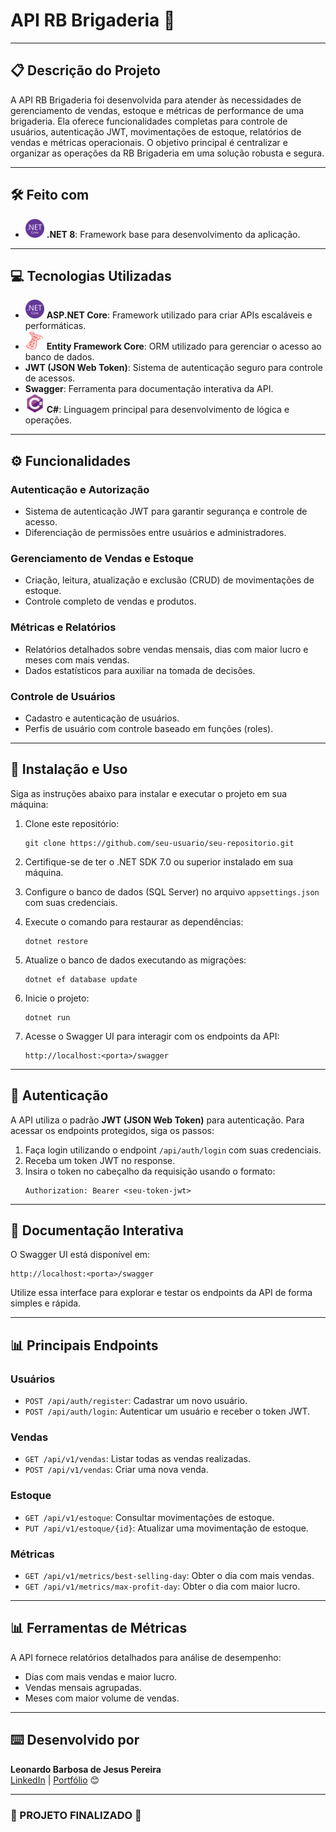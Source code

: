 
# API RB Brigaderia 🍫

---

## 📋 Descrição do Projeto

A API RB Brigaderia foi desenvolvida para atender às necessidades de gerenciamento de vendas, estoque e métricas de performance de uma brigaderia. Ela oferece funcionalidades completas para controle de usuários, autenticação JWT, movimentações de estoque, relatórios de vendas e métricas operacionais. O objetivo principal é centralizar e organizar as operações da RB Brigaderia em uma solução robusta e segura.

---

## 🛠️ Feito com

- <img src="https://raw.githubusercontent.com/devicons/devicon/master/icons/dotnetcore/dotnetcore-original.svg" alt="logo_visual_studio" width="30"/> **.NET 8**: Framework base para desenvolvimento da aplicação.

---

## 💻 Tecnologias Utilizadas

- <img src="https://raw.githubusercontent.com/devicons/devicon/master/icons/dotnetcore/dotnetcore-original.svg" alt="logo_dotnet" width="30"/> **ASP.NET Core**: Framework utilizado para criar APIs escaláveis e performáticas.
- <img src="https://raw.githubusercontent.com/devicons/devicon/master/icons/microsoftsqlserver/microsoftsqlserver-plain.svg" alt="logo_sqlserver" width="30"/> **Entity Framework Core**: ORM utilizado para gerenciar o acesso ao banco de dados.
- **JWT (JSON Web Token)**: Sistema de autenticação seguro para controle de acessos.
- **Swagger**: Ferramenta para documentação interativa da API.
- <img src="https://raw.githubusercontent.com/devicons/devicon/master/icons/csharp/csharp-original.svg" alt="logo_csharp" width="30"/> **C#**: Linguagem principal para desenvolvimento de lógica e operações.

---

## ⚙️ Funcionalidades

### Autenticação e Autorização
- Sistema de autenticação JWT para garantir segurança e controle de acesso.
- Diferenciação de permissões entre usuários e administradores.

### Gerenciamento de Vendas e Estoque
- Criação, leitura, atualização e exclusão (CRUD) de movimentações de estoque.
- Controle completo de vendas e produtos.

### Métricas e Relatórios
- Relatórios detalhados sobre vendas mensais, dias com maior lucro e meses com mais vendas.
- Dados estatísticos para auxiliar na tomada de decisões.

### Controle de Usuários
- Cadastro e autenticação de usuários.
- Perfis de usuário com controle baseado em funções (roles).

---

## :electric_plug: Instalação e Uso

Siga as instruções abaixo para instalar e executar o projeto em sua máquina:

1. Clone este repositório:
   ```
   git clone https://github.com/seu-usuario/seu-repositorio.git
   ```

2. Certifique-se de ter o .NET SDK 7.0 ou superior instalado em sua máquina.

3. Configure o banco de dados (SQL Server) no arquivo `appsettings.json` com suas credenciais.

4. Execute o comando para restaurar as dependências:
   ```
   dotnet restore
   ```

5. Atualize o banco de dados executando as migrações:
   ```
   dotnet ef database update
   ```

6. Inicie o projeto:
   ```
   dotnet run
   ```

7. Acesse o Swagger UI para interagir com os endpoints da API:
   ```
   http://localhost:<porta>/swagger
   ```

---

## 🔐 Autenticação

A API utiliza o padrão **JWT (JSON Web Token)** para autenticação. Para acessar os endpoints protegidos, siga os passos:

1. Faça login utilizando o endpoint `/api/auth/login` com suas credenciais.
2. Receba um token JWT no response.
3. Insira o token no cabeçalho da requisição usando o formato:
   ```
   Authorization: Bearer <seu-token-jwt>
   ```

---

## :memo: Documentação Interativa

O Swagger UI está disponível em:
```
http://localhost:<porta>/swagger
```

Utilize essa interface para explorar e testar os endpoints da API de forma simples e rápida.

---

## :bar_chart: Principais Endpoints

### Usuários
- `POST /api/auth/register`: Cadastrar um novo usuário.
- `POST /api/auth/login`: Autenticar um usuário e receber o token JWT.

### Vendas
- `GET /api/v1/vendas`: Listar todas as vendas realizadas.
- `POST /api/v1/vendas`: Criar uma nova venda.

### Estoque
- `GET /api/v1/estoque`: Consultar movimentações de estoque.
- `PUT /api/v1/estoque/{id}`: Atualizar uma movimentação de estoque.

### Métricas
- `GET /api/v1/metrics/best-selling-day`: Obter o dia com mais vendas.
- `GET /api/v1/metrics/max-profit-day`: Obter o dia com maior lucro.

---

## 📊 Ferramentas de Métricas

A API fornece relatórios detalhados para análise de desempenho:
- Dias com mais vendas e maior lucro.
- Vendas mensais agrupadas.
- Meses com maior volume de vendas.

---

## ⌨️ Desenvolvido por

**Leonardo Barbosa de Jesus Pereira**  
[LinkedIn](https://www.linkedin.com/in/leonardojpereira) | [Portfólio](https://leonardobarbosaportfolio.netlify.app/) 😊

---

### :construction: PROJETO FINALIZADO :construction:

